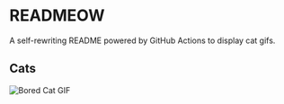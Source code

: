 # READMEOW

A self-rewriting README powered by GitHub Actions to display cat gifs.

## Cats

![Bored Cat GIF](https://media3.giphy.com/media/mlvseq9yvZhba/200.gif?cid=9acd02dahpzttnmlaxjej5v7j6fb6tjmum34v7dxrm5qhkni&ep=v1_gifs_search&rid=200.gif&ct=g)
